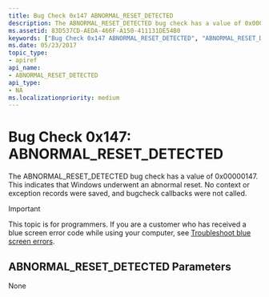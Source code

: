 ```yaml
---
title: Bug Check 0x147 ABNORMAL_RESET_DETECTED
description: The ABNORMAL_RESET_DETECTED bug check has a value of 0x00000147. This indicates that Windows underwent an abnormal reset.
ms.assetid: 83D537CD-AEDA-466F-A150-411131DE54B0
keywords: ["Bug Check 0x147 ABNORMAL_RESET_DETECTED", "ABNORMAL_RESET_DETECTED"]
ms.date: 05/23/2017
topic_type:
- apiref
api_name:
- ABNORMAL_RESET_DETECTED
api_type:
- NA
ms.localizationpriority: medium
---
```


# Bug Check 0x147: ABNORMAL\_RESET\_DETECTED


The ABNORMAL\_RESET\_DETECTED bug check has a value of 0x00000147. This indicates that Windows underwent an abnormal reset. No context or exception records were saved, and bugcheck callbacks were not called.

> [!IMPORTANT]
> This topic is for programmers. If you are a customer who has received a blue screen error code while using your computer, see [Troubleshoot blue screen errors](https://support.microsoft.com/help/14238/windows-10-troubleshoot-blue-screen-errors).


## ABNORMAL\_RESET\_DETECTED Parameters


None

 

 




